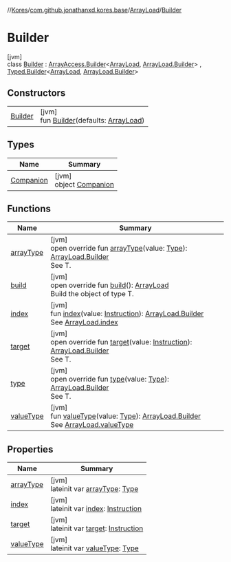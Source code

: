 //[Kores](../../../../index.md)/[com.github.jonathanxd.kores.base](../../index.md)/[ArrayLoad](../index.md)/[Builder](index.md)

# Builder

[jvm]\
class [Builder](index.md) : [ArrayAccess.Builder](../../-array-access/-builder/index.md)<[ArrayLoad](../index.md), [ArrayLoad.Builder](index.md)> , [Typed.Builder](../../-typed/-builder/index.md)<[ArrayLoad](../index.md), [ArrayLoad.Builder](index.md)>

## Constructors

| | |
|---|---|
| [Builder](-builder.md) | [jvm]<br>fun [Builder](-builder.md)(defaults: [ArrayLoad](../index.md)) |

## Types

| Name | Summary |
|---|---|
| [Companion](-companion/index.md) | [jvm]<br>object [Companion](-companion/index.md) |

## Functions

| Name | Summary |
|---|---|
| [arrayType](array-type.md) | [jvm]<br>open override fun [arrayType](array-type.md)(value: [Type](https://docs.oracle.com/javase/8/docs/api/java/lang/reflect/Type.html)): [ArrayLoad.Builder](index.md)<br>See T. |
| [build](build.md) | [jvm]<br>open override fun [build](build.md)(): [ArrayLoad](../index.md)<br>Build the object of type T. |
| [index](--index--.md) | [jvm]<br>fun [index](--index--.md)(value: [Instruction](../../../com.github.jonathanxd.kores/-instruction/index.md)): [ArrayLoad.Builder](index.md)<br>See [ArrayLoad.index](../--index--.md) |
| [target](target.md) | [jvm]<br>open override fun [target](target.md)(value: [Instruction](../../../com.github.jonathanxd.kores/-instruction/index.md)): [ArrayLoad.Builder](index.md)<br>See T. |
| [type](type.md) | [jvm]<br>open override fun [type](type.md)(value: [Type](https://docs.oracle.com/javase/8/docs/api/java/lang/reflect/Type.html)): [ArrayLoad.Builder](index.md)<br>See T. |
| [valueType](value-type.md) | [jvm]<br>fun [valueType](value-type.md)(value: [Type](https://docs.oracle.com/javase/8/docs/api/java/lang/reflect/Type.html)): [ArrayLoad.Builder](index.md)<br>See [ArrayLoad.valueType](../value-type.md) |

## Properties

| Name | Summary |
|---|---|
| [arrayType](array-type.md) | [jvm]<br>lateinit var [arrayType](array-type.md): [Type](https://docs.oracle.com/javase/8/docs/api/java/lang/reflect/Type.html) |
| [index](--index--.md) | [jvm]<br>lateinit var [index](--index--.md): [Instruction](../../../com.github.jonathanxd.kores/-instruction/index.md) |
| [target](target.md) | [jvm]<br>lateinit var [target](target.md): [Instruction](../../../com.github.jonathanxd.kores/-instruction/index.md) |
| [valueType](value-type.md) | [jvm]<br>lateinit var [valueType](value-type.md): [Type](https://docs.oracle.com/javase/8/docs/api/java/lang/reflect/Type.html) |
